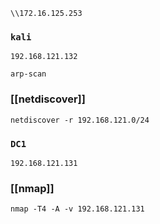 ```
\\172.16.125.253
```
### `kali`

```
192.168.121.132
```


```
arp-scan
```
### [[netdiscover]]

```
netdiscover -r 192.168.121.0/24
```
### `DC1`

```
192.168.121.131
```

### [[nmap]]

```
nmap -T4 -A -v 192.168.121.131
```